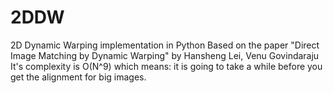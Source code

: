 # 2DDW
2D Dynamic Warping implementation in Python
Based on the paper "Direct Image Matching by Dynamic Warping" by Hansheng Lei, Venu Govindaraju
It's complexity is O(N^9) which means: it is going to take a while before you get the alignment for big images.
